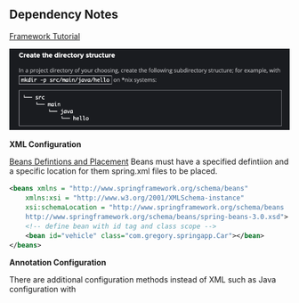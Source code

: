 ## Dependency Notes

[Framework Tutorial](https://www.youtube.com/watch?v=If1Lw4pLLEo&t=1682s)

![Spring Project Structure](./img/projectstructure.png)

**XML Configuration**

[Beans Defintions and Placement](https://stackoverflow.com/questions/12893760/spring-cannot-find-bean-xml-configuration-file-when-it-does-exist) Beans must have a specified defintiion and a specific location for them spring.xml files to be placed.

```xml
<beans xmlns = "http://www.springframework.org/schema/beans"
    xmlns:xsi = "http://www.w3.org/2001/XMLSchema-instance"
    xsi:schemaLocation = "http://www.springframework.org/schema/beans
    http://www.springframework.org/schema/beans/spring-beans-3.0.xsd">
    <!-- define bean with id tag and class scope -->
    <bean id="vehicle" class="com.gregory.springapp.Car"></bean>
</beans>
```

**Annotation Configuration**

There are additional configuration methods instead of XML such as Java configuration with